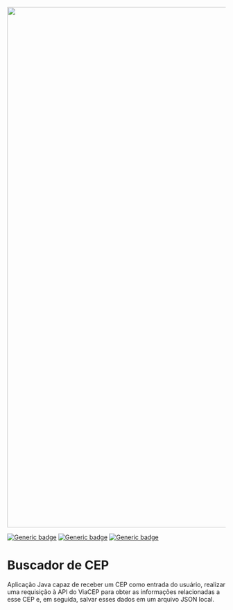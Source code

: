 <p align="center">
  <img src="https://github.com/jessiferreira/buscador/assets/121064773/122fb653-c687-4b87-9911-19810286371a" alt="imagem-alura" width="1200px">
</p>

[![Generic badge](https://img.shields.io/badge/TECNOLOGIA-Java-8700A2.svg)](https://shields.io/)&nbsp;[![Generic badge](https://img.shields.io/badge/IDE-IntelliJ_IDEA-8700A2.svg)](https://shields.io/)&nbsp;[![Generic badge](https://img.shields.io/badge/STATUS-Concluído-8700A2.svg)](https://shields.io/)

# Buscador de CEP
Aplicação Java capaz de receber um CEP como entrada do usuário, realizar uma requisição à API do ViaCEP para obter as informações relacionadas a esse CEP e, em seguida, salvar esses dados em um arquivo JSON local.
